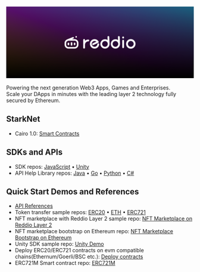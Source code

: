 <!-- Banner Image -->

![Reddio Banner](banner.png)

Powering the next generation Web3 Apps, Games and Enterprises.   
Scale your DApps in minutes with the leading layer 2 technology fully secured by Ethereum. 

## StarkNet
- Cairo 1.0: <a href="https://github.com/reddio-com/cairo">Smart Contracts</a>

## SDKs and APIs

- SDK repos: <a href="https://github.com/reddio-com/red-js-sdk">JavaScript</a> • <a href="https://github.com/reddio-com/reddio-sdk/tree/main/reddio-unity">Unity</a>
- API Help Library repos: <a href="https://github.com/reddio-com/reddio-sdk">Java</a> • <a href="https://github.com/reddio-com/reddio-sdk/tree/main/reddio-go">Go</a> • <a href="https://github.com/reddio-com/red-py-sdk">Python</a> • <a href="https://github.com/reddio-com/reddio-sdk/tree/main/reddio-csharp">C#</a>
  
## Quick Start Demos and References
- <a href="https://api-docs.reddio.com/"> API References</a>
- Token transfer sample repos: <a href="https://github.com/reddio-com/Tutorial-Examples/tree/master/ERC20-transfer-tutorial-example">ERC20</a> • <a href="https://github.com/reddio-com/Tutorial-Examples/tree/master/ETH-transfer-tutorial-example">ETH</a> • <a href="https://github.com/reddio-com/Tutorial-Examples/tree/master/ERC721-transfer-tutorial-example">ERC721</a>
- NFT marketplace with Reddio Layer 2 sample repo: <a href="https://github.com/reddio-com/NFT-Marketplace">NFT Marketplace on Reddio Layer 2</a>
- NFT marketplace bootstrap on Ethereum repo: <a href="https://github.com/reddio-com/ethereum-nft-marketplace">NFT Marketplace Bootstrap on Ethereum</a>
- Unity SDK sample repo: <a href="https://github.com/reddio-com/unity-sdk-demo">Unity Demo</a>
- Deploy ERC20/ERC721 contracts on evm compatible chains(Ethernum/Goerli/BSC etc.): <a href="https://deploy-contract.reddio.com/"> Deploy contracts</a>
- ERC721M Smart contract repo: <a href="https://github.com/reddio-com/contract_sample">ERC721M</a>
